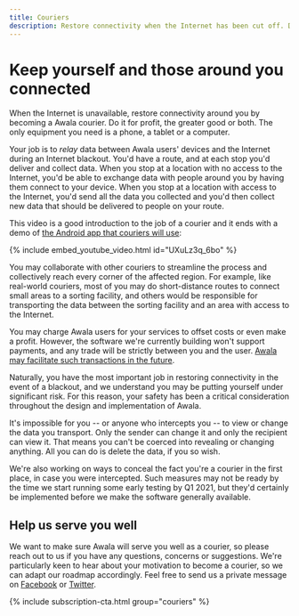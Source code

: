 ```yaml
---
title: Couriers
description: Restore connectivity when the Internet has been cut off. Do it for profit, the greater good or both.
---
```


# Keep yourself and those around you connected

When the Internet is unavailable, restore connectivity around you by becoming a Awala courier. Do it for profit, the greater good or both. The only equipment you need is a phone, a tablet or a computer.

Your job is to _relay_ data between Awala users' devices and the Internet during an Internet blackout. You'd have a route, and at each stop you'd deliver and collect data. When you stop at a location with no access to the Internet, you'd be able to exchange data with people around you by having them connect to your device. When you stop at a location with access to the Internet, you'd send all the data you collected and you'd then collect new data that should be delivered to people on your route.

This video is a good introduction to the job of a courier and it ends with a demo of [the Android app that couriers will use](https://play.google.com/store/apps/details?id=tech.relaycorp.courier):

{% include embed_youtube_video.html id="UXuLz3q_6bo" %}

You may collaborate with other couriers to streamline the process and collectively reach every corner of the affected region. For example, like real-world couriers, most of you may do short-distance routes to connect small areas to a sorting facility, and others would be responsible for transporting the data between the sorting facility and an area with access to the Internet.

You may charge Awala users for your services to offset costs or even make a profit. However, the software we're currently building won't support payments, and any trade will be strictly between you and the user. [Awala may facilitate such transactions in the future](https://github.com/relaynet/specs/issues/34).

Naturally, you have the most important job in restoring connectivity in the event of a blackout, and we understand you may be putting yourself under significant risk. For this reason, your safety has been a critical consideration throughout the design and implementation of Awala.

It's impossible for you -- or anyone who intercepts you -- to view or change the data you transport. Only the sender can change it and only the recipient can view it. That means you can't be coerced into revealing or changing anything. All you can do is delete the data, if you so wish.

We're also working on ways to conceal the fact you're a courier in the first place, in case you were intercepted. Such measures may not be ready by the time we start running some early testing by Q1 2021, but they'd certainly be implemented before we make the software generally available.

## Help us serve you well

We want to make sure Awala will serve you well as a courier, so please reach out to us if you have any questions, concerns or suggestions. We're particularly keen to hear about your motivation to become a courier, so we can adapt our roadmap accordingly. Feel free to send us a private message on [Facebook](https://www.facebook.com/relaynet/) or [Twitter](https://twitter.com/relaynet_).

{% include subscription-cta.html group="couriers" %}
